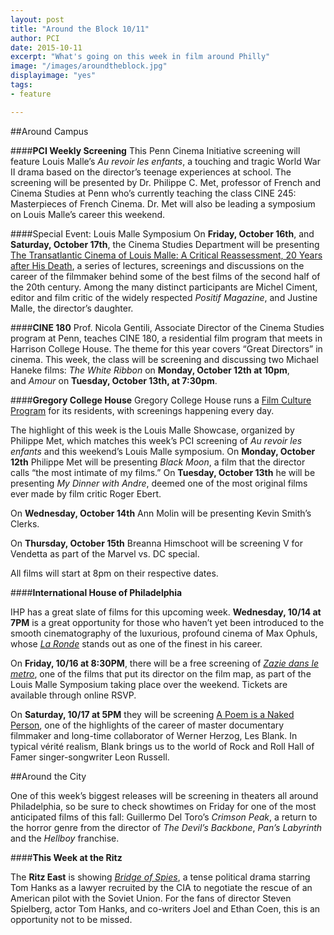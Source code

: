 ```yaml
---
layout: post
title: "Around the Block 10/11"
author: PCI
date: 2015-10-11
excerpt: "What's going on this week in film around Philly"
image: "/images/aroundtheblock.jpg"
displayimage: "yes"
tags: 
- feature

---
```

##Around Campus

####**PCI Weekly Screening**
This Penn Cinema Initiative screening will feature Louis Malle’s *Au revoir les enfants*, a touching and tragic World War II drama based on the director’s teenage experiences at school. The screening will be presented by Dr. Philippe C. Met, professor of French and Cinema Studies at Penn who’s currently teaching the class CINE 245: Masterpieces of French Cinema. Dr. Met will also be leading a symposium on Louis Malle’s career this weekend.

####Special Event: Louis Malle Symposium
On **Friday, October 16th**, and **Saturday, October 17th**, the Cinema Studies Department will be presenting [The Transatlantic Cinema of Louis Malle: A Critical Reassessment, 20 Years after His Death](https://cinemastudies.sas.upenn.edu/events/2015/October/SymposiumCinemaLouisMalle), a series of lectures, screenings and discussions on the career of the filmmaker behind some of the best films of the second half of the 20th century. Among the many distinct participants are Michel Ciment, editor and film critic of the widely respected *Positif Magazine*, and Justine Malle, the director’s daughter.

####**CINE 180**
Prof. Nicola Gentili, Associate Director of the Cinema Studies program at Penn, teaches CINE 180, a residential film program that meets in Harrison College House. The theme for this year covers “Great Directors” in cinema. This week, the class will be screening and discussing two Michael Haneke films: *The White Ribbon* on **Monday, October 12th at 10pm**, and *Amour* on **Tuesday, October 13th, at 7:30pm**.


####**Gregory College House**
Gregory College House runs a [Film Culture Program](http://gregory.house.upenn.edu/film_culture) for its residents, with screenings happening every day. 

The highlight of this week is the Louis Malle Showcase, organized by Philippe Met, which matches this week’s PCI screening of *Au revoir les enfants* and this weekend’s Louis Malle symposium. On **Monday, October 12th** Philippe Met will be presenting *Black Moon*, a film that the director calls “the most intimate of my films.” On **Tuesday, October 13th** he will be presenting *My Dinner with Andre*, deemed one of the most original films ever made by film critic Roger Ebert.

On **Wednesday, October 14th** Ann Molin will be presenting Kevin Smith’s Clerks.

On **Thursday, October 15th** Breanna Himschoot will be screening V for Vendetta as part of the Marvel vs. DC special.

All films will start at 8pm on their respective dates.



####**International House of Philadelphia**

IHP has a great slate of films for this upcoming week. **Wednesday, 10/14 at 7PM** is a great opportunity for those who haven’t yet been introduced to the smooth cinematography of the luxurious, profound cinema of Max Ophuls, whose [*La Ronde*](http://ihousephilly.org/calendar/la-ronde) stands out as one of the finest in his career. 

On **Friday, 10/16 at 8:30PM**, there will be a free screening of [*Zazie dans le metro*](http://ihousephilly.org/calendar/zazie-dans-le-metro3), one of the films that put its director on the film map, as part of the Louis Malle Symposium taking place over the weekend. Tickets are available through online RSVP. 

On **Saturday, 10/17 at 5PM** they will be screening [A Poem is a Naked Person](http://ihousephilly.org/calendar/a-poem-is-a-naked-person-2), one of the highlights of the career of master documentary filmmaker and long-time collaborator of Werner Herzog, Les Blank. In typical vérité realism, Blank brings us to the world of Rock and Roll Hall of Famer singer-songwriter Leon Russell.


##Around the City

One of this week’s biggest releases will be screening in theaters all around Philadelphia, so be sure to check showtimes on Friday for one of the most anticipated films of this fall: Guillermo Del Toro’s *Crimson Peak*, a return to the horror genre from the director of *The Devil’s Backbone*, *Pan’s Labyrinth* and the *Hellboy* franchise.

####**This Week at the Ritz**

The **Ritz East** is showing [*Bridge of Spies*](http://www.landmarktheatres.com/philadelphia/film-info/bridge-of-spies), a tense political drama starring Tom Hanks as a lawyer recruited by the CIA to negotiate the rescue of an American pilot with the Soviet Union. For the fans of director Steven Spielberg, actor Tom Hanks, and co-writers Joel and Ethan Coen, this is an opportunity not to be missed.


